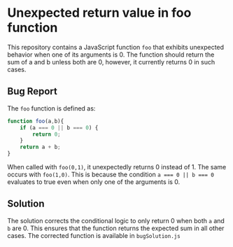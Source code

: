 # Unexpected return value in foo function
This repository contains a JavaScript function `foo` that exhibits unexpected behavior when one of its arguments is 0. The function should return the sum of a and b unless both are 0, however, it currently returns 0 in such cases.

## Bug Report
The `foo` function is defined as:
```javascript
function foo(a,b){
    if (a === 0 || b === 0) {
        return 0;
    } 
    return a + b;
}
```
When called with `foo(0,1)`, it unexpectedly returns 0 instead of 1.  The same occurs with `foo(1,0)`. This is because the condition `a === 0 || b === 0` evaluates to true even when only one of the arguments is 0.

## Solution
The solution corrects the conditional logic to only return 0 when both `a` and `b` are 0. This ensures that the function returns the expected sum in all other cases.
The corrected function is available in `bugSolution.js`